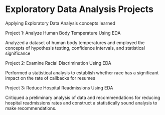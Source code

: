 # Exploratory Data Analysis Projects
Applying Exploratory Data Analysis concepts learned



Project 1: Analyze Human Body Temperature Using EDA

Analyzed a dataset of human body temperatures and employed the concepts of hypothesis testing, 
confidence intervals, and statistical significance

Project 2: Examine Racial Discrimination Using EDA

Performed a statistical analysis to establish whether race has a significant impact on the rate of callbacks for resumes

Project 3: Reduce Hospital Readmissions Using EDA

Critiqued a preliminary analysis of data and recommendations for reducing hospital readmissions rates and construct a statistically sound analysis to make recommendations.
